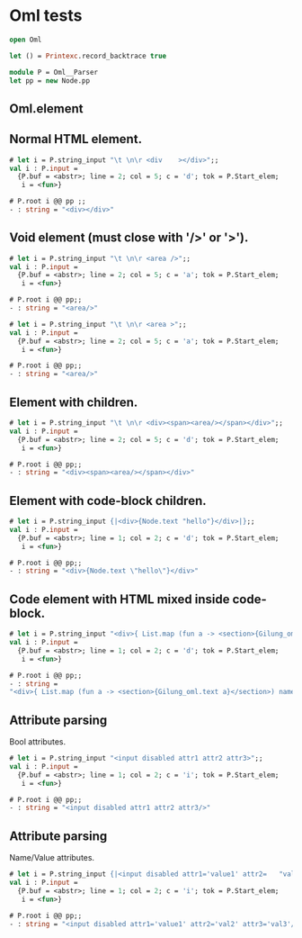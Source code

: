 # Oml tests

```ocaml
open Oml

let () = Printexc.record_backtrace true

module P = Oml__Parser
let pp = new Node.pp
```

## Oml.element

## Normal HTML element.

```ocaml
# let i = P.string_input "\t \n\r <div    ></div>";;
val i : P.input =
  {P.buf = <abstr>; line = 2; col = 5; c = 'd'; tok = P.Start_elem;
   i = <fun>}

# P.root i @@ pp ;;
- : string = "<div></div>"
```

## Void element (must close with '/>' or '>').

```ocaml
# let i = P.string_input "\t \n\r <area />";;
val i : P.input =
  {P.buf = <abstr>; line = 2; col = 5; c = 'a'; tok = P.Start_elem;
   i = <fun>}

# P.root i @@ pp;;
- : string = "<area/>"

# let i = P.string_input "\t \n\r <area >";;
val i : P.input =
  {P.buf = <abstr>; line = 2; col = 5; c = 'a'; tok = P.Start_elem;
   i = <fun>}

# P.root i @@ pp;;
- : string = "<area/>"
```

## Element with children.

```ocaml
# let i = P.string_input "\t \n\r <div><span><area/></span></div>";;
val i : P.input =
  {P.buf = <abstr>; line = 2; col = 5; c = 'd'; tok = P.Start_elem;
   i = <fun>}

# P.root i @@ pp;;
- : string = "<div><span><area/></span></div>"
```

## Element with code-block children.

```ocaml
# let i = P.string_input {|<div>{Node.text "hello"}</div>|};;
val i : P.input =
  {P.buf = <abstr>; line = 1; col = 2; c = 'd'; tok = P.Start_elem;
   i = <fun>}

# P.root i @@ pp;;
- : string = "<div>{Node.text \"hello\"}</div>"
```

## Code element with HTML mixed inside code-block.

```ocaml
# let i = P.string_input "<div>{ List.map (fun a -> <section>{Gilung_oml.text a}</section>) names }</div>";;
val i : P.input =
  {P.buf = <abstr>; line = 1; col = 2; c = 'd'; tok = P.Start_elem;
   i = <fun>}

# P.root i @@ pp;;
- : string =
"<div>{ List.map (fun a -> <section>{Gilung_oml.text a}</section>) names }</div>"
```

## Attribute parsing

Bool attributes.

```ocaml
# let i = P.string_input "<input disabled attr1 attr2 attr3>";;
val i : P.input =
  {P.buf = <abstr>; line = 1; col = 2; c = 'i'; tok = P.Start_elem;
   i = <fun>}

# P.root i @@ pp;;
- : string = "<input disabled attr1 attr2 attr3/>"
```

## Attribute parsing

Name/Value attributes.

```ocaml
# let i = P.string_input {|<input disabled attr1='value1' attr2=   "val2"      attr3    = val3    >|};;
val i : P.input =
  {P.buf = <abstr>; line = 1; col = 2; c = 'i'; tok = P.Start_elem;
   i = <fun>}

# P.root i @@ pp;;
- : string = "<input disabled attr1='value1' attr2='val2' attr3='val3'/>"
```

